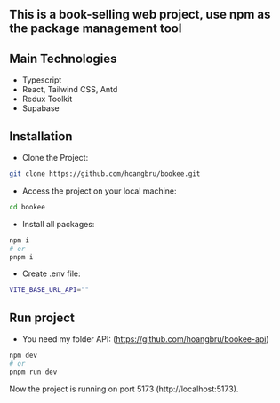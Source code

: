 ## This is a book-selling web project, use npm as the package management tool

## Main Technologies

- Typescript
- React, Tailwind CSS, Antd
- Redux Toolkit
- Supabase

## Installation

- Clone the Project:

```bash
git clone https://github.com/hoangbru/bookee.git
```
- Access the project on your local machine:

```bash
cd bookee
```

- Install all packages:

```bash
npm i
# or
pnpm i
```

- Create .env file:
```bash
VITE_BASE_URL_API=""
```
## Run project

- You need my folder API: (https://github.com/hoangbru/bookee-api)

```bash
npm dev
# or
pnpm run dev
```

Now the project is running on port 5173 (http://localhost:5173).
